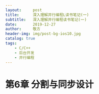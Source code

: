 ```yaml
---
layout:     post
title:      深入理解并行编程L读书笔记(一)
subtitle:   深入理解并行编程读书笔记(一)
date:       2019-12-27
author:     敬方
header-img: img/post-bg-ios10.jpg
catalog: true
tags:
    - C/C++
    - 后台开发
    - 并行编程
---
```


# 第6章 分割与同步设计

